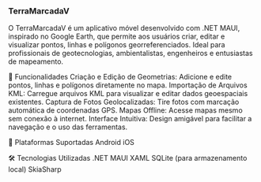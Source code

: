 ### TerraMarcadaV

O TerraMarcadaV é um aplicativo móvel desenvolvido com .NET MAUI, inspirado no Google Earth, que permite aos usuários criar, editar e visualizar pontos, linhas e polígonos georreferenciados. Ideal para profissionais de geotecnologias, ambientalistas, engenheiros e entusiastas de mapeamento.

🚀 Funcionalidades
Criação e Edição de Geometrias: Adicione e edite pontos, linhas e polígonos diretamente no mapa.
Importação de Arquivos KML: Carregue arquivos KML para visualizar e editar dados geoespaciais existentes.
Captura de Fotos Geolocalizadas: Tire fotos com marcação automática de coordenadas GPS.
Mapas Offline: Acesse mapas mesmo sem conexão à internet.
Interface Intuitiva: Design amigável para facilitar a navegação e o uso das ferramentas.

📱 Plataformas Suportadas
Android
iOS

🛠️ Tecnologias Utilizadas
.NET MAUI
XAML
SQLite (para armazenamento local)
SkiaSharp
